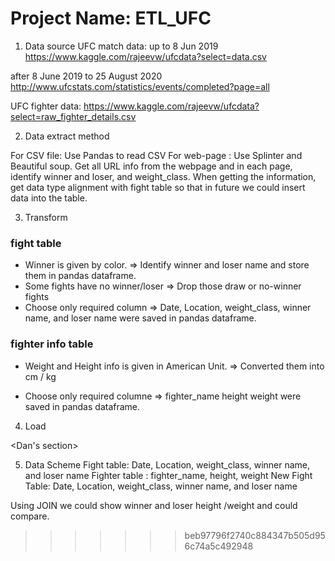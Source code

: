 
# Project Name: ETL_UFC

1. Data source
UFC match data:
up to 8 Jun 2019
https://www.kaggle.com/rajeevw/ufcdata?select=data.csv

after 8 June 2019 to 25 August 2020
http://www.ufcstats.com/statistics/events/completed?page=all

UFC fighter data:
https://www.kaggle.com/rajeevw/ufcdata?select=raw_fighter_details.csv

2. Data extract method

For CSV file: Use Pandas to read CSV
For web-page : Use Splinter and Beautiful soup. Get all URL info from the webpage and in each page, identify winner and loser, and weight_class. When getting the information, get data type alignment with fight table so that in future we could insert data into the table. 


3. Transform

### fight table
* Winner is given by color. 
=> Identify winner and loser name and store them in pandas dataframe.
* Some fights have no winner/loser 
=> Drop those draw or no-winner fights
* Choose only required column
=> Date, Location, weight_class, winner name, and loser name were saved in pandas dataframe.

### fighter info table
* Weight and Height info is given in American Unit.
=> Converted them into cm / kg

* Choose only required columne
=> fighter_name	height	weight were saved in pandas dataframe.


4. Load

<Dan's section>


5. Data Scheme
Fight table: Date, Location, weight_class, winner name, and loser name
Fighter table : fighter_name, height, weight
New Fight Table:  Date, Location, weight_class, winner name, and loser name

Using JOIN we could show winner and loser height /weight and could compare.
>>>>>>> beb97796f2740c884347b505d956c74a5c492948
